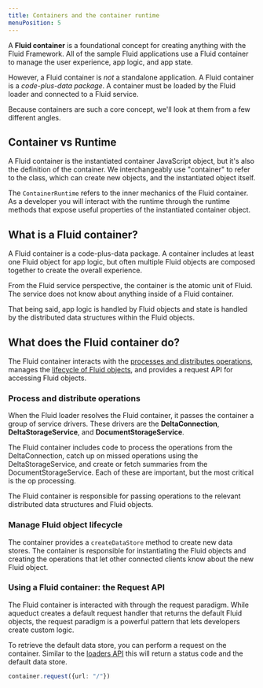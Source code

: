 ```yaml
---
title: Containers and the container runtime
menuPosition: 5
---
```


A **Fluid container** is a foundational concept for creating anything with the Fluid Framework. All of the sample Fluid
applications use a Fluid container to manage the user experience, app logic, and app state.

However, a Fluid container is _not_ a standalone application. A Fluid container is a _code-plus-data package_. A
container must be loaded by the Fluid loader and connected to a Fluid service.

Because containers are such a core concept, we'll look at them from a few different angles.

## Container vs Runtime

A Fluid container is the instantiated container JavaScript object, but it's also the definition of the container. We
interchangeably use "container" to refer to the class, which can create new objects, and the instantiated object itself.

The `ContainerRuntime` refers to the inner mechanics of the Fluid container. As a developer you will interact with the
runtime through the runtime methods that expose useful properties of the instantiated container object.

## What is a Fluid container?

A Fluid container is a code-plus-data package. A container includes at least one Fluid object for app logic, but
often multiple Fluid objects are composed together to create the overall experience.

From the Fluid service perspective, the container is the atomic unit of Fluid. The service does not know about anything
inside of a Fluid container.

That being said, app logic is handled by Fluid objects and state is handled by the distributed data structures within
the Fluid objects.

## What does the Fluid container do?

The Fluid container interacts with the [processes and distributes operations](./hosts), manages the [lifecycle of Fluid
objects](./dataobject-aqueduct), and provides a request API for accessing Fluid objects.

### Process and distribute operations

When the Fluid loader resolves the Fluid container, it passes the container a group of service drivers. These drivers
are the **DeltaConnection**, **DeltaStorageService**, and **DocumentStorageService**.

The Fluid container includes code to process the operations from the DeltaConnection, catch up on missed operations
using the DeltaStorageService, and create or fetch summaries from the DocumentStorageService. Each of these are
important, but the most critical is the op processing.

The Fluid container is responsible for passing operations to the relevant distributed data structures and Fluid objects.

### Manage Fluid object lifecycle

The container provides a `createDataStore` method to create new data stores. The container is responsible for
instantiating the Fluid objects and creating the operations that let other connected clients know about the new Fluid
object.

### Using a Fluid container: the Request API

The Fluid container is interacted with through the request paradigm. While aqueduct creates a default request handler
that returns the default Fluid objects, the request paradigm is a powerful pattern that lets developers create custom
logic.

To retrieve the default data store, you can perform a request on the container. Similar to the [loaders API](./hosts.md)
this will return a status code and the default data store.

```ts
container.request({url: "/"})
```

